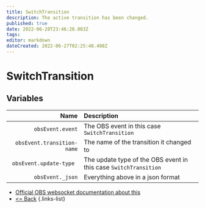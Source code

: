 ```yaml
---
title: SwitchTransition
description: The active transition has been changed.
published: true
date: 2022-06-28T23:46:28.083Z
tags: 
editor: markdown
dateCreated: 2022-06-27T02:25:48.408Z
---
```


# SwitchTransition

## Variables

Name | Description
----:|:------------
| `obsEvent.event` | The OBS event in this case `SwitchTransition`
| `obsEvent.transition-name` | The name of the transition it changed to
| `obsEvent.update-type	` | The update type of the OBS event in this case `SwitchTransition`
| `obsEvent._json` | Everything above in a json format
* [Official OBS websocket documentation about this](https://github.com/obsproject/obs-websocket/blob/4.x-current/docs/generated/protocol.md#switchtransition)
* [<= Back](/en/Integrations/OBS/Events)
{.links-list}